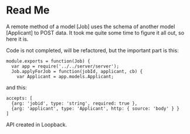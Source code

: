 Read Me
=======

A remote method of a model [Job] uses the schema of another model [Applicant] to POST data.
It took me quite some time to figure it all out, so here it is.

Code is not completed, will be refactored, but the important part is this:

    module.exports = function(Job) {
      var app = require('../../server/server');
      Job.applyForJob = function(jobId, applicant, cb) {
        var Applicant = app.models.Applicant;

and this:

    accepts: [
      {arg: 'jobid', type: 'string', required: true },
      {arg: 'applicant', type: 'Applicant', http: { source: 'body' } }
    ]


API created in Loopback.
